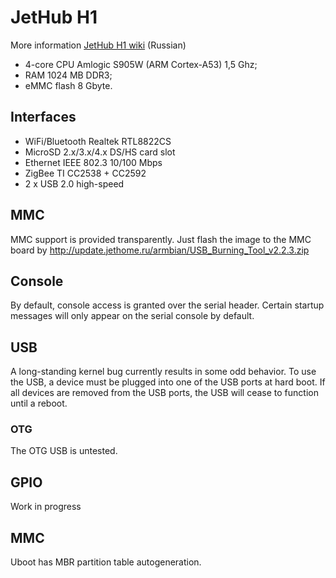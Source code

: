 # JetHub H1

More information [JetHub H1 wiki](http://wiki.jethome.ru/jethub_h1) (Russian)

- 4-core CPU Amlogic S905W (ARM Cortex-A53) 1,5 Ghz;
- RAM 1024 MB DDR3;
- eMMC flash 8 Gbyte.

## Interfaces

- WiFi/Bluetooth Realtek RTL8822CS
- MicroSD 2.x/3.x/4.x DS/HS card slot
- Ethernet IEEE 802.3 10/100 Mbps
- ZigBee TI CC2538 + CC2592
- 2 x USB 2.0 high-speed

## MMC

MMC support is provided transparently. Just flash the image to the MMC board by http://update.jethome.ru/armbian/USB_Burning_Tool_v2.2.3.zip

## Console

By default, console access is granted over the serial header. Certain startup messages will only appear on the serial console by default. 

## USB

A long-standing kernel bug currently results in some odd behavior. To use the USB, a device must be plugged into one of the USB ports at hard boot. If all devices are removed from the USB ports, the USB will cease to function until a reboot.

### OTG

The OTG USB is untested.

## GPIO

Work in progress

## MMC

Uboot has MBR partition table autogeneration.

